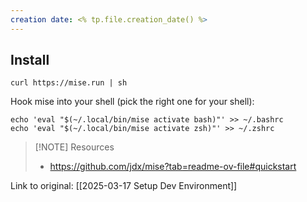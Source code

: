 ```yaml
---
creation date: <% tp.file.creation_date() %>
---
```

## Install
```shell
curl https://mise.run | sh
```

Hook mise into your shell (pick the right one for your shell):

```shell
echo 'eval "$(~/.local/bin/mise activate bash)"' >> ~/.bashrc
echo 'eval "$(~/.local/bin/mise activate zsh)"' >> ~/.zshrc
```


> [!NOTE] Resources
> - https://github.com/jdx/mise?tab=readme-ov-file#quickstart


Link to original: [[2025-03-17 Setup Dev Environment]]